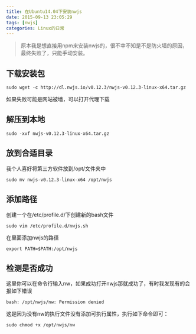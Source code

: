 ```yaml
---
title: 在Ubuntu14.04下安装nwjs
date: 2015-09-13 23:05:29
tags: [nwjs]
categories: Linux的日常
---
```


> 原本我是想直接用npm来安装nwjs的，很不幸不知是不是防火墙的原因，最终失败了，只能手动安装。

## 下载安装包

	sudo wget -c http://dl.nwjs.io/v0.12.3/nwjs-v0.12.3-linux-x64.tar.gz

如果失败可能是网站被墙，可以打开代理下载

## 解压到本地

	sudo -xvf nwjs-v0.12.3-linux-x64.tar.gz

## 放到合适目录

我个人喜好将第三方软件放到/opt/文件夹中

	sudo mv nwjs-v0.12.3-linux-x64 /opt/nwjs

## 添加路径

创建一个在/etc/profile.d/下创建新的bash文件

	sudo vim /etc/profile.d/nwjs.sh

在里面添加nwjs的路径

	export PATH=$PATH:/opt/nwjs

## 检测是否成功

这里你可以在命令行输入nw，如果成功打开nwjs那就成功了，有时我发现有的会报如下错误

	bash: /opt/nwjs/nw: Permission denied

这是因为没有nw的执行文件没有添加可执行属性，执行如下命令即可：

	sudo chmod +x /opt/nwjs/nw
